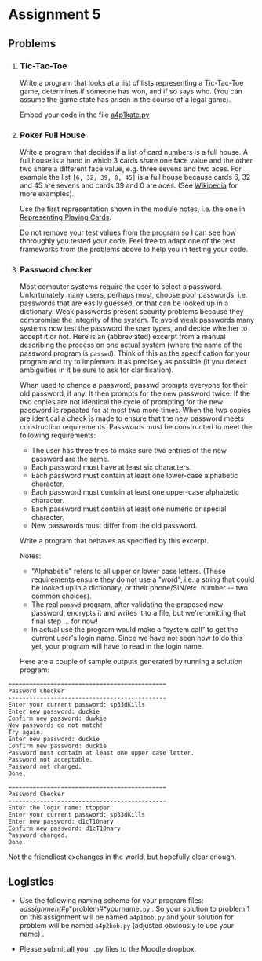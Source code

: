 # Assignment 5

## Problems

1.  ### Tic-Tac-Toe

    Write a program that looks at a list of lists representing a
    Tic-Tac-Toe game, determines if someone has won, and if so says who.
    (You can assume the game state has arisen in the course of a legal
    game).

    Embed your code in the file [a4p1kate.py](90_a4p1_kate.py)


2.  ### Poker Full House

    Write a program that decides if a list of card numbers is a full
    house. A full house is a hand in which 3 cards share one face value
    and the other two share a different face value, e.g. three sevens
    and two aces. For example the list `[6, 32, 39, 0, 45]` is a full
    house because cards 6, 32 and 45 are sevens and cards 39 and 0 are
    aces. (See
    [Wikipedia](http://en.wikipedia.org/wiki/List_of_poker_hands) for
    more examples).

    Use the first representation shown in the module notes, i.e. the one
    in [Representing Playing
    Cards](08_Representing_playing_cards.md).

    Do not remove your test values from the program so I can see how
    thoroughly you tested your code. Feel free to adapt one of the test
    frameworks from the problems above to help you in testing your code.

3.  ### Password checker

    Most computer systems require the user to select a password.
    Unfortunately many users, perhaps most, choose poor passwords, i.e.
    passwords that are easily guessed, or that can be looked up in a
    dictionary. Weak passwords present security problems because they
    compromise the integrity of the system. To avoid weak passwords many
    systems now test the password the user types, and decide whether to
    accept it or not. Here is an (abbreviated) excerpt from a manual
    describing the process on one actual system (where the name of the
    password program is `passwd`). Think of this as the specification
    for your program and try to implement it as precisely as possible
    (if you detect ambiguities in it be sure to ask for clarification).

    When used to change a password, passwd prompts everyone  for
    their  old  password,  if  any.  It then prompts for the new
    password twice.  If the two copies are not identical the
    cycle of prompting for the new password is repeated for at
    most two more times.
    When the two copies are identical a check is made to ensure
    that the new  password meets construction requirements.
    Passwords must be constructed to meet the following requirements:

    *  The user has three tries to make sure two entries of the new password are the same.
    *  Each password must have at least six characters.
    *  Each password must contain at least one lower-case alphabetic character.
    *  Each password must contain at least one upper-case alphabetic character.
    *  Each password must contain at least one numeric or special character.
    *  New passwords must differ from the old password.
               

    Write a program that behaves as specified by this excerpt.

    Notes:

    -   "Alphabetic"  refers  to  all upper or lower case
        letters. (These requirements ensure they do not use a 
        "word", i.e. a string that could be looked up in a
        dictionary, or their phone/SIN/etc. number -- two common
        choices).
    -   The real `passwd` program, after validating the proposed new
        password, encrypts it and writes it to a file, but we're
        omitting that final step ... for now!
    -   In actual use the program would make a “system call” to get
        the current user's login name. Since we have not seen how to do
        this yet, your program will have to read in the login name.

    Here are a couple of sample outputs generated by running a solution
    program:

```plaintext
=============================================
Password Checker
---------------------------------------------
Enter your current password: sp33dKills
Enter new password: duckie
Confirm new password: duvkie
New passwords do not match!
Try again.
Enter new password: duckie
Confirm new password: duckie
Password must contain at least one upper case letter.
Password not acceptable.
Password not changed.
Done.

=============================================
Password Checker
---------------------------------------------
Enter the login name: ttopper
Enter your current password: sp33dKills
Enter new password: d1cT10nary 
Confirm new password: d1cT10nary
Password changed.
Done.
```

Not the friendliest exchanges in the world, but hopefully clear
enough.

## Logistics

-   Use the following naming scheme for your program files:
    `a`*assignment#*`p`*problem#*yourname`.py` . So your solution
    to problem 1 on this assignment will be named `a4p1bob.py`
    and your solution for problem will be named `a4p2bob.py` (adjusted obviously to use your name) .

-   Please submit all your `.py` files to the Moodle dropbox.

     
